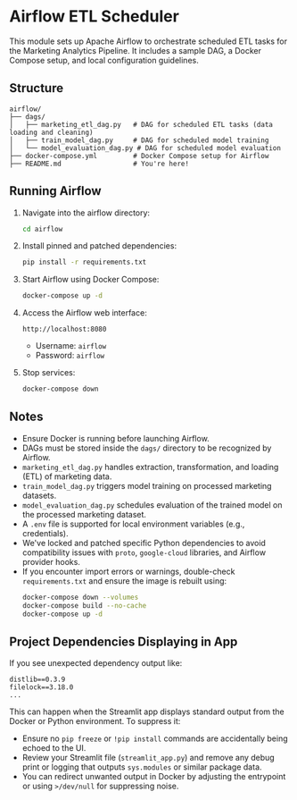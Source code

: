 # Airflow ETL Scheduler

This module sets up Apache Airflow to orchestrate scheduled ETL tasks for the Marketing Analytics Pipeline. It includes a sample DAG, a Docker Compose setup, and local configuration guidelines.

## Structure

```
airflow/
├── dags/
│   ├── marketing_etl_dag.py   # DAG for scheduled ETL tasks (data loading and cleaning)
│   ├── train_model_dag.py     # DAG for scheduled model training
│   └── model_evaluation_dag.py # DAG for scheduled model evaluation
├── docker-compose.yml         # Docker Compose setup for Airflow
├── README.md                  # You're here!
```

## Running Airflow

1. Navigate into the airflow directory:
   ```bash
   cd airflow
   ```

2. Install pinned and patched dependencies:
   ```bash
   pip install -r requirements.txt
   ```

3. Start Airflow using Docker Compose:
   ```bash
   docker-compose up -d
   ```

4. Access the Airflow web interface:
   ```
   http://localhost:8080
   ```

   - Username: `airflow`
   - Password: `airflow`

5. Stop services:
   ```bash
   docker-compose down
   ```

## Notes

- Ensure Docker is running before launching Airflow.
- DAGs must be stored inside the `dags/` directory to be recognized by Airflow.
- `marketing_etl_dag.py` handles extraction, transformation, and loading (ETL) of marketing data.
- `train_model_dag.py` triggers model training on processed marketing datasets.
- `model_evaluation_dag.py` schedules evaluation of the trained model on the processed marketing dataset.
- A `.env` file is supported for local environment variables (e.g., credentials).
- We've locked and patched specific Python dependencies to avoid compatibility issues with `proto`, `google-cloud` libraries, and Airflow provider hooks.
- If you encounter import errors or warnings, double-check `requirements.txt` and ensure the image is rebuilt using:
  ```bash
  docker-compose down --volumes
  docker-compose build --no-cache
  docker-compose up -d
  ```

## Project Dependencies Displaying in App

If you see unexpected dependency output like:

```
distlib==0.3.9
filelock==3.18.0
...
```

This can happen when the Streamlit app displays standard output from the Docker or Python environment. To suppress it:

- Ensure no `pip freeze` or `!pip install` commands are accidentally being echoed to the UI.
- Review your Streamlit file (`streamlit_app.py`) and remove any debug print or logging that outputs `sys.modules` or similar package data.
- You can redirect unwanted output in Docker by adjusting the entrypoint or using `>/dev/null` for suppressing noise.
